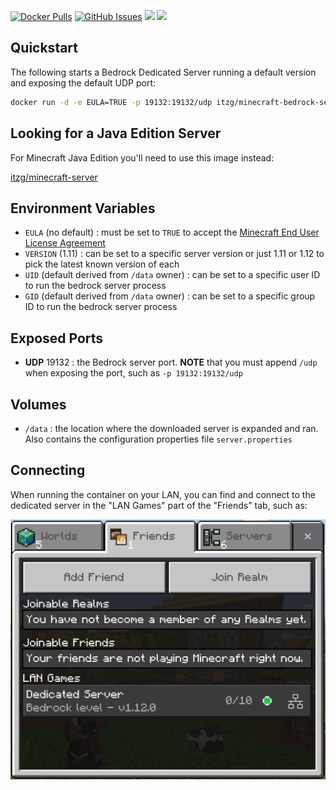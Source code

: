 [![Docker Pulls](https://img.shields.io/docker/pulls/itzg/minecraft-bedrock-server.svg)](https://hub.docker.com/r/itzg/minecraft-bedrock-server/)
[![GitHub Issues](https://img.shields.io/github/issues-raw/itzg/docker-minecraft-bedrock-server.svg)](https://github.com/itzg/docker-minecraft-bedrock-server/issues)
[![](https://img.shields.io/gitter/room/itzg/dockerfiles.svg?style=flat)](https://gitter.im/itzg/dockerfiles)
[![](https://img.shields.io/badge/Donate-Buy%20me%20a%20coffee-orange.svg)](https://www.buymeacoffee.com/itzg)

## Quickstart

The following starts a Bedrock Dedicated Server running a default version and
exposing the default UDP port: 

```bash
docker run -d -e EULA=TRUE -p 19132:19132/udp itzg/minecraft-bedrock-server
```

## Looking for a Java Edition Server

For Minecraft Java Edition you'll need to use this image instead:

[itzg/minecraft-server](https://hub.docker.com/r/itzg/minecraft-server)

## Environment Variables

- `EULA` (no default) : must be set to `TRUE` to 
  accept the [Minecraft End User License Agreement](https://minecraft.net/terms)
- `VERSION` (1.11) : can be set to a specific server version or just 1.11 or 1.12 to pick
  the latest known version of each
- `UID` (default derived from `/data` owner) : can be set to a specific user ID to run the
  bedrock server process
- `GID` (default derived from `/data` owner) : can be set to a specific group ID to run the
  bedrock server process

## Exposed Ports

- **UDP** 19132 : the Bedrock server port. 
  **NOTE** that you must append `/udp` when exposing the port, such as `-p 19132:19132/udp`
  
## Volumes

- `/data` : the location where the downloaded server is expanded and ran. Also contains the
  configuration properties file `server.properties`
  
## Connecting

When running the container on your LAN, you can find and connect to the dedicated server
in the "LAN Games" part of the "Friends" tab, such as:

![](docs/example-client.jpg)
